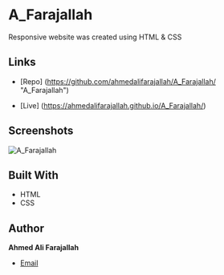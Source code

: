 # A_Farajallah

Responsive website was created using HTML &amp; CSS 


## Links

- [Repo] (<https://github.com/ahmedalifarajallah/A_Farajallah/> "A_Farajallah")

- [Live] (<https://ahmedalifarajallah.github.io/A_Farajallah/>)


## Screenshots

![A_Farajallah](https://user-images.githubusercontent.com/126039300/220519127-355c1d4a-e30d-4cea-99e4-4c3bf9a20f9e.jpeg)


## Built With

- HTML
- CSS

## Author

**Ahmed Ali Farajallah**

- [Email](mailto:ahmedfarajallah00@gmail.com)
